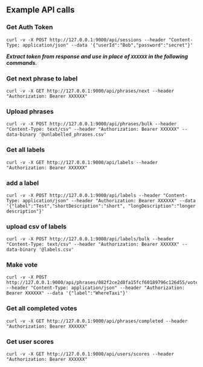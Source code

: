 ## Example API calls

### Get Auth Token
```
curl -v -X POST http://127.0.0.1:9000/api/sessions --header "Content-Type: application/json" --data '{"userId":"Bob","password":"secret"}'
```

***Extract token from response and use in place of ```XXXXXX``` in the following commands.***

### Get next phrase to label
```
curl -v -X GET http://127.0.0.1:9000/api/phrases/next --header "Authorization: Bearer XXXXXX"
```

### Upload phrases
```
curl -v -X POST http://127.0.0.1:9000/api/phrases/bulk --header "Content-Type: text/csv" --header "Authorization: Bearer XXXXXX" --data-binary '@unlabelled_phrases.csv'
```

### Get all labels
```
curl -v -X GET http://127.0.0.1:9000/api/labels --header "Authorization: Bearer XXXXXX"
```

### add a label
```
curl -v -X POST http://127.0.0.1:9000/api/labels --header "Content-Type: application/json" --header "Authorization: Bearer XXXXXX" --data '{"label":"Test","shortDescription":"short", "longDescription":"longer description"}'
```

### upload csv of labels
```
curl -v -X POST http://127.0.0.1:9000/api/labels/bulk --header "Content-Type: text/csv" --header "Authorization: Bearer XXXXXX" --data-binary '@labels.csv'
```

### Make vote
```
curl -v -X POST http://127.0.0.1:9000/api/phrases/082f2ce2d8fa15fcf60189796c126d55/votes --header "Content-Type: application/json" --header "Authorization: Bearer XXXXXX" --data '{"label":"WhereTaxi"}'
```

### Get all completed votes
```
curl -v -X GET http://127.0.0.1:9000/api/phrases/completed --header "Authorization: Bearer XXXXXX"
```

### Get user scores
```
curl -v -X GET http://127.0.0.1:9000/api/users/scores --header "Authorization: Bearer XXXXXX"
```